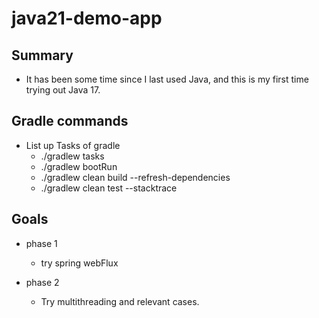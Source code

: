 # java21-demo-app

## Summary

- It has been some time since I last used Java, and this is my first time trying out Java 17.

## Gradle commands

- List up Tasks of gradle
    - ./gradlew tasks
    - ./gradlew bootRun
    - ./gradlew clean build --refresh-dependencies
    - ./gradlew clean test --stacktrace

## Goals

- phase 1
    - try spring webFlux

- phase 2
    - Try multithreading and relevant cases.

